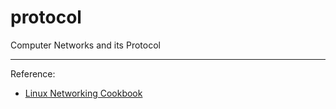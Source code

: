 # protocol
Computer Networks and its Protocol

----

Reference:
- <a href="http://tecmint.tradepub.com/c/tpdownloadpage.mpl?p=w_pacb48&w=d&email=chiounan@gmail.com&key=e4b7buG1IG0vlyukljTT&ts=74955&u=1181632190161497246614&e=Y2hpb3VuYW5AZ21haWwuY29t&first=Chiou-Nan&o2dt=442&o3dt=10&i2dt=89&cs=D1000&utm_medium=email&utm_source=transactional&utm_campaign=tku-flow&utm_content=tku-email&utm_term=DL-title&secure=0">Linux Networking Cookbook</a>
